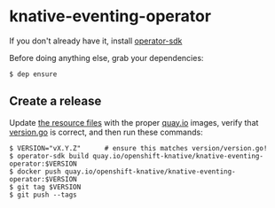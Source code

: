 # knative-eventing-operator

If you don't already have it, install
[operator-sdk](https://github.com/operator-framework/operator-sdk/)

Before doing anything else, grab your dependencies:

    $ dep ensure

## Create a release

Update [the resource files](deploy/resources/) with the proper
[quay.io](https://quay.io/organization/openshift-knative) images,
verify that [version.go](version/version.go) is correct, and then run
these commands:

    $ VERSION="vX.Y.Z"      # ensure this matches version/version.go!
    $ operator-sdk build quay.io/openshift-knative/knative-eventing-operator:$VERSION
    $ docker push quay.io/openshift-knative/knative-eventing-operator:$VERSION
    $ git tag $VERSION
    $ git push --tags
